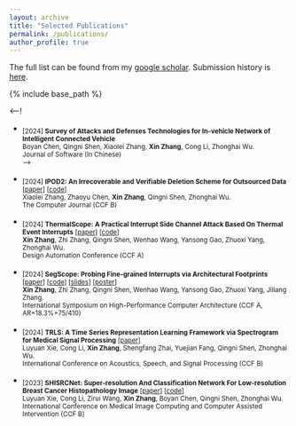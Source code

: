 ```yaml
---
layout: archive
title: "Selected Publications"
permalink: /publications/
author_profile: true
---
```

The full list can be found from my [google scholar](https://scholar.google.com/citations?user=rYAO48wAAAAJ&hl=en). Submission history is [here](https://zhangxin00.github.io/submissions/).

{% include base_path %}

<--!
- <sub> [2024] **Survey of Attacks and Defenses Technologies for In-vehicle Network of Intelligent Connected Vehicle**  <br/>
  Boyan Chen, Qingni Shen, Xiaolei Zhang, **Xin Zhang**, Cong Li, Zhonghai Wu.  <br/>
  Journal of Software (In Chinese)  <br/>
  -->
  
- <sub> [2024] **IPOD2: An Irrecoverable and Verifiable Deletion Scheme for Outsourced Data** [[paper](https://zhangxin00.github.io/files/IPOD2.pdf)] [[code](https://github.com/PKURoC/IPOD2)]<br/>
   Xiaolei Zhang, Zhaoyu Chen, **Xin Zhang**, Qingni Shen, Zhonghai Wu. <br/>
   The Computer Journal (CCF B) <br/>
   
- <sub> [2024] **ThermalScope: A Practical Interrupt Side Channel Attack Based On Thermal Event Interrupts** [[paper](https://zhangxin00.github.io/files/ThermalScope.pdf)] [[code](https://github.com/zhangxin00/thermalscope)]<br/>
   **Xin Zhang**, Zhi Zhang, Qingni Shen, Wenhao Wang, Yansong Gao, Zhuoxi Yang, Zhonghai Wu. <br/>
   Design Automation Conference (CCF A) <br/>
  
- <sub> [2024] **SegScope: Probing Fine-grained Interrupts via Architectural Footprints** [[paper](https://zhangxin00.github.io/files/SegScope.pdf)] [[code](https://github.com/zhangxin00/segscope/)] [[slides](https://zhangxin00.github.io/files/HPCA2024-SegScope.pdf)] [[poster](https://zhangxin00.github.io/files/poster-segscope.pdf)] <br/>
   **Xin Zhang**, Zhi Zhang, Qingni Shen, Wenhao Wang, Yansong Gao, Zhuoxi Yang, Jiliang Zhang. <br/>
   International Symposium on High-Performance Computer Architecture (CCF A, AR=18.3%=75/410) <br/>

- <sub> [2024] **TRLS: A Time Series Representation Learning Framework via Spectrogram for Medical Signal Processing** [[paper](https://arxiv.org/pdf/2401.05431.pdf)] <br/>
   Luyuan Xie, Cong Li, **Xin Zhang**, Shengfang Zhai, Yuejian Fang, Qingni Shen, Zhonghai Wu. <br/>
   International Conference on Acoustics, Speech, and Signal Processing (CCF B) <br/> 
  
- <sub> [2023] **SHISRCNet: Super-resolution And Classification Network For Low-resolution Breast Cancer Histopathology Image** [[paper](https://arxiv.org/pdf/2306.14119.pdf)] [[code](https://github.com/xiely-123/SHISRCNet)]<br/>
   Luyuan Xie, Cong Li, Zirui Wang, **Xin	Zhang**, Boyan	Chen, Qingni Shen, Zhonghai Wu. <br/>
   International Conference on Medical Image Computing and Computer Assisted Intervention (CCF B) <br/> 

  

